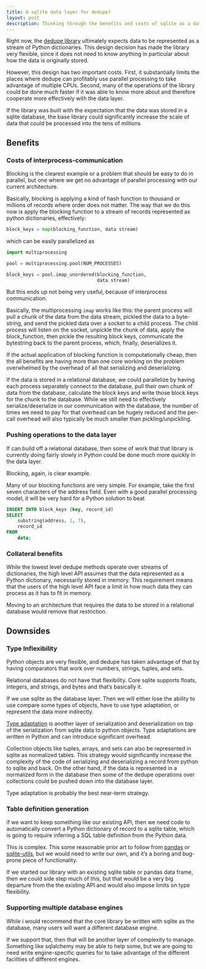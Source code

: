 ```yaml
---
title: A sqlite data layer for dedupe?
layout: post
description: Thinking through the benefits and costs of sqlite as a data layer for the dedupe library
---
```



Right now, the [dedupe library](https://github.com/dedupeio/dedupe)
ultimately expects data to be represented as a stream of Python
dictionaries. This design decision has made the library very flexible,
since it does not need to know anything in particular about how the
data is originally stored.

However, this design has two important costs. First, it substantially
limits the places where dedupe can profitably use parallel processing
to take advantage of multiple CPUs. Second, many of the operations of
the library could be done much faster if it was able to know more
about and therefore cooperate more effectively with the data layer.

If the library was built with the expectation that the data was stored
in a sqlite database, the base library could significantly increase
the scale of data that could be processed into the tens of millions


## Benefits

### Costs of interprocess-communication 

Blocking is the clearest example or a problem that should be easy to
do in parallel, but one where we get no advantage of parallel
processing with our current architecture.

Basically, blocking is applying a kind of hash function to thousand or
millions of records where order does not matter. The way that we do
this now is apply the blocking function to a stream of records
represented as python dictionaries, effectively:

```python
block_keys = map(blocking_function, data stream)
```

which can be easily parallelized as

```python
import multiprocessing

pool = multiprocessing.pool(NUM_PROCESSES)

block_keys = pool.imap_unordered(blocking_function, 
                                 data stream)
```

But this ends up not being very useful, because of interprocess communication. 

Basically, the multiprocessing `imap` works like this: the parent
process will pull a chunk of the data from the data stream, pickled
the data to a byte-string, and send the pickled data over a socket to
a child process. The child process will listen on the socket, unpickle
the chunk of data, apply the block_function, then pickle the resulting
block keys, communicate the bytestring back to the parent process,
which, finally, deserializes it.

If the actual application of blocking function is computationally
cheap, then the all benefits are having more than one core working on
the problem overwhelmed by the overhead of all that serializing and
deserializing.

If the data is stored in a relational database, we could parallelize
by having each process separately connect to the database, pull their
own chunk of data from the database, calculate the block keys and
write those block keys for the chunk to the database. While we still
need to effectively serialize/deserialize in our communication with
the database, the number of times we need to pay for that overhead can
be hugely reduced and the per-call overhead will also typically be
much smaller than pickling/unpickling.


### Pushing operations to the data layer

If can build off a relational database, then some of work that that
library is currently doing fairly slowly in Python could be done much
more quickly in the data layer.

Blocking, again, is clear example. 

Many of our blocking functions are very simple. For example, take the
first seven characters of the address field. Even with a good parallel
processing model, it will be very hard for a Python solution to beat

```sql
INSERT INTO block_keys (key, record_id)
SELECT
    substring(address, 1, 7),
    record_id
FROM
    data;
```


### Collateral benefits

While the lowest level dedupe methods operate over streams of
dictionaries, the high level API assumes that the data represented as
a Python dictionary, necessarily stored in memory. This requirement
means that the users of the high level API face a limit in how much
data they can process as it has to fit in memory.

Moving to an architecture that requires the data to be stored in a
relational database would remove that restriction.


## Downsides

### Type Inflexibility

Python objects are very flexible, and dedupe has taken advantage of
that by having comparators that work over numbers, strings, tuples,
and sets.

Relational databases do not have that flexibility. Core sqlite
supports floats, integers, and strings, and bytes and that’s basically
it.

If we use sqlite as the database layer. Then we will either lose the
ability to use compare some types of objects, have to use type
adaptation, or represent the data more indirectly.

[Type adaptation](https://docs.python.org/3.10/library/sqlite3.html#how-to-adapt-custom-python-types-to-sqlite-values)
is another layer of serialization and deserialization on top of the
serialization from sqlite data to python objects. Type adaptations are
written in Python and can introduce significant overhead.

Collection objects like tuples, arrays, and sets can also be
represented in sqlite as normalized tables. This strategy would
significantly increase the complexity of the code of serializing and
deserializing a record from python to sqlite and back. On the other
hand, if the data is represented in a normalized form in the database
then some of the dedupe operations over collections could be pushed
down into the database layer.

Type adaptation is probably the best near-term strategy.


### Table definition generation

if we want to keep something like our existing API, then we need code
to automatically convert a Python dictionary of record to a sqlite
table, which is going to require inferring a SQL table definition from
the Python data.

This is complex. This some reasonable prior art to follow from
[pandas](https://github.com/pandas-dev/pandas/blob/8dab54d6573f7186ff0c3b6364d5e4dd635ff3e7/pandas/io/sql.py#L1845-L1986) or
[sqlite-utils](https://github.com/simonw/sqlite-utils/blob/fc221f9b62ed8624b1d2098e564f525c84497969/sqlite_utils/db.py#L744),
but we would need to write our own, and it’s a boring and bug-prone
piece of functionality.

If we started our library with an existing sqlite table or pandas data
frame, then we could side step much of this, but that would be a very
big departure from the the existing API and would also impose limits
on type flexibility.

### Supporting multiple database engines

While i would recommend that the core library be written with sqlite as the database, many users will want a different database engine. 

If we support that, then that will be another layer of complexity to manage. Something like sqlalchemy may be able to help some, but we are going to need write engine-specific queries for to take advantage of the different facilities of different engines.


